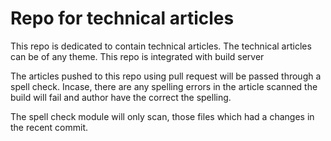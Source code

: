 # Repo for technical articles
This repo is dedicated to contain technical articles. The technical articles can be of any theme. This repo is integrated with build server

The articles pushed to this repo using pull request will be passed through a spell check. Incase, there are any spelling errors in the article scanned the build will fail and author have the correct the spelling.

The spell check module will only scan, those files which had a changes in the recent commit.
